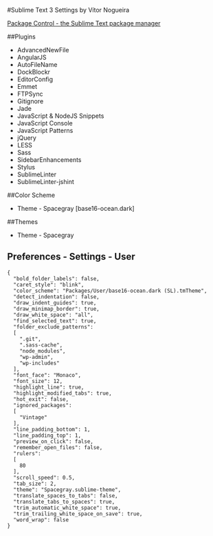 #Sublime Text 3 Settings by Vítor Nogueira

[Package Control - the Sublime Text package manager](https://sublime.wbond.net/)

##Plugins

- AdvancedNewFile
- AngularJS
- AutoFileName
- DockBlockr
- EditorConfig
- Emmet
- FTPSync
- Gitignore
- Jade
- JavaScript & NodeJS Snippets
- JavaScript Console
- JavaScript Patterns
- jQuery
- LESS
- Sass
- SidebarEnhancements
- Stylus
- SublimeLinter
- SublimeLinter-jshint

##Color Scheme

- Theme - Spacegray [base16-ocean.dark]

##Themes

- Theme - Spacegray

## Preferences - Settings - User

```
{
  "bold_folder_labels": false,
  "caret_style": "blink",
  "color_scheme": "Packages/User/base16-ocean.dark (SL).tmTheme",
  "detect_indentation": false,
  "draw_indent_guides": true,
  "draw_minimap_border": true,
  "draw_white_space": "all",
  "find_selected_text": true,
  "folder_exclude_patterns":
  [
    ".git",
    ".sass-cache",
    "node_modules",
    "wp-admin",
    "wp-includes"
  ],
  "font_face": "Monaco",
  "font_size": 12,
  "highlight_line": true,
  "highlight_modified_tabs": true,
  "hot_exit": false,
  "ignored_packages":
  [
    "Vintage"
  ],
  "line_padding_bottom": 1,
  "line_padding_top": 1,
  "preview_on_click": false,
  "remember_open_files": false,
  "rulers":
  [
    80
  ],
  "scroll_speed": 0.5,
  "tab_size": 2,
  "theme": "Spacegray.sublime-theme",
  "translate_spaces_to_tabs": false,
  "translate_tabs_to_spaces": true,
  "trim_automatic_white_space": true,
  "trim_trailing_white_space_on_save": true,
  "word_wrap": false
}
```
